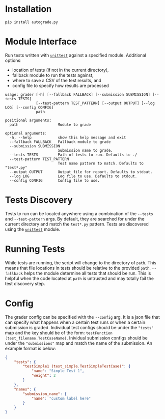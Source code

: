 # Installation
```
pip install autograde.py
```


# Module Interface
Run tests written with [`unittest`](https://docs.python.org/3/library/unittest.html) against a specified module.
Additional options:
* location of tests (if not in the current directory),
* fallback module to run the tests against,
* where to save a CSV of the test results, and
* config file to specify how results are processed

```
usage: grader [-h] [--fallback FALLBACK] [--submission SUBMISSION] [--tests TESTS]
              [--test-pattern TEST_PATTERN] [--output OUTPUT] [--log LOG] [--config CONFIG]
              path

positional arguments:
  path                  Module to grade

optional arguments:
  -h, --help            show this help message and exit
  --fallback FALLBACK   Fallback module to grade
  --submission SUBMISSION
                        Submission name to grade.
  --tests TESTS         Path of tests to run. Defaults to ./
  --test-pattern TEST_PATTERN
                        Test name pattern to match. Defaults to "test*.py"
  --output OUTPUT       Output file for report. Defaults to stdout.
  --log LOG             Log file to use. Defaults to stdout.
  --config CONFIG       Config file to use.
```

# Tests Discovery
Tests to run can be located anywhere using a combination of the `--tests` and `--test-pattern` args.
By default, they are searched for under the current directory and match the `test*.py` pattern.
Tests are discovered using the [`unittest`](https://docs.python.org/3/library/unittest.html) module.

# Running Tests
While tests are running, the script will change to the directory of `path`.
This means that file locations in tests should be relative to the provided `path`.
`--fallback` helps the module determine all tests that should be run.
This is helpful when the code located at `path` is untrusted and may totally fail the test discovery step.

# Config
The grader config can be specified with the `--config` arg. It is a json file that can specify what happens when a certain test runs or when a certain submission is graded. Individual test configs should be under the `"tests"` map and the key should be of the form: `testFunction (test_filename.TestCaseName)`. Inividual submission configs should be under the `"submissions"` map and match the name of the submission. An example format is below:

```json
{
    "tests": {
        "testSimple1 (test_simple.TestSimpleTestCase)": {
            "name": "Simple Test 1",
            "weight": 2
        }
    },
    "names": {
        "submission_name": {
            "name": "custom label here"
        }
    }
}
```